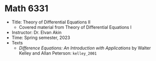 # Math 6331

- Title: Theory of Differential Equations II
  * Covered material from Theory of Differential Equations I
- Instructor: Dr. Elvan Akin
- Time: Spring semester, 2023
- Texts
  * *Difference Equations: An Introduction with Applications* by Walter Kelley
    and Allan Peterson: ``kelley_2001``